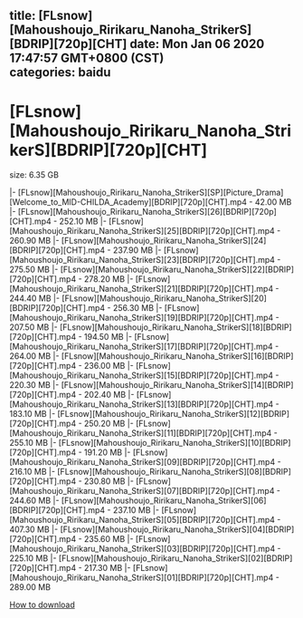 
title: [FLsnow][Mahoushoujo_Ririkaru_Nanoha_StrikerS][BDRIP][720p][CHT]
date: Mon Jan 06 2020 17:47:57 GMT+0800 (CST)    
categories: baidu
---

# [FLsnow][Mahoushoujo_Ririkaru_Nanoha_StrikerS][BDRIP][720p][CHT]
size: 6.35 GB
 
 
|- [FLsnow][Mahoushoujo_Ririkaru_Nanoha_StrikerS][SP][Picture_Drama][Welcome_to_MID-CHILDA_Academy][BDRIP][720p][CHT].mp4 - 42.00 MB
|- [FLsnow][Mahoushoujo_Ririkaru_Nanoha_StrikerS][26][BDRIP][720p][CHT].mp4 - 252.10 MB
|- [FLsnow][Mahoushoujo_Ririkaru_Nanoha_StrikerS][25][BDRIP][720p][CHT].mp4 - 260.90 MB
|- [FLsnow][Mahoushoujo_Ririkaru_Nanoha_StrikerS][24][BDRIP][720p][CHT].mp4 - 237.90 MB
|- [FLsnow][Mahoushoujo_Ririkaru_Nanoha_StrikerS][23][BDRIP][720p][CHT].mp4 - 275.50 MB
|- [FLsnow][Mahoushoujo_Ririkaru_Nanoha_StrikerS][22][BDRIP][720p][CHT].mp4 - 278.20 MB
|- [FLsnow][Mahoushoujo_Ririkaru_Nanoha_StrikerS][21][BDRIP][720p][CHT].mp4 - 244.40 MB
|- [FLsnow][Mahoushoujo_Ririkaru_Nanoha_StrikerS][20][BDRIP][720p][CHT].mp4 - 256.30 MB
|- [FLsnow][Mahoushoujo_Ririkaru_Nanoha_StrikerS][19][BDRIP][720p][CHT].mp4 - 207.50 MB
|- [FLsnow][Mahoushoujo_Ririkaru_Nanoha_StrikerS][18][BDRIP][720p][CHT].mp4 - 194.50 MB
|- [FLsnow][Mahoushoujo_Ririkaru_Nanoha_StrikerS][17][BDRIP][720p][CHT].mp4 - 264.00 MB
|- [FLsnow][Mahoushoujo_Ririkaru_Nanoha_StrikerS][16][BDRIP][720p][CHT].mp4 - 236.00 MB
|- [FLsnow][Mahoushoujo_Ririkaru_Nanoha_StrikerS][15][BDRIP][720p][CHT].mp4 - 220.30 MB
|- [FLsnow][Mahoushoujo_Ririkaru_Nanoha_StrikerS][14][BDRIP][720p][CHT].mp4 - 202.40 MB
|- [FLsnow][Mahoushoujo_Ririkaru_Nanoha_StrikerS][13][BDRIP][720p][CHT].mp4 - 183.10 MB
|- [FLsnow][Mahoushoujo_Ririkaru_Nanoha_StrikerS][12][BDRIP][720p][CHT].mp4 - 250.20 MB
|- [FLsnow][Mahoushoujo_Ririkaru_Nanoha_StrikerS][11][BDRIP][720p][CHT].mp4 - 255.10 MB
|- [FLsnow][Mahoushoujo_Ririkaru_Nanoha_StrikerS][10][BDRIP][720p][CHT].mp4 - 191.20 MB
|- [FLsnow][Mahoushoujo_Ririkaru_Nanoha_StrikerS][09][BDRIP][720p][CHT].mp4 - 216.10 MB
|- [FLsnow][Mahoushoujo_Ririkaru_Nanoha_StrikerS][08][BDRIP][720p][CHT].mp4 - 230.80 MB
|- [FLsnow][Mahoushoujo_Ririkaru_Nanoha_StrikerS][07][BDRIP][720p][CHT].mp4 - 244.60 MB
|- [FLsnow][Mahoushoujo_Ririkaru_Nanoha_StrikerS][06][BDRIP][720p][CHT].mp4 - 237.10 MB
|- [FLsnow][Mahoushoujo_Ririkaru_Nanoha_StrikerS][05][BDRIP][720p][CHT].mp4 - 407.30 MB
|- [FLsnow][Mahoushoujo_Ririkaru_Nanoha_StrikerS][04][BDRIP][720p][CHT].mp4 - 235.60 MB
|- [FLsnow][Mahoushoujo_Ririkaru_Nanoha_StrikerS][03][BDRIP][720p][CHT].mp4 - 225.10 MB
|- [FLsnow][Mahoushoujo_Ririkaru_Nanoha_StrikerS][02][BDRIP][720p][CHT].mp4 - 217.30 MB
|- [FLsnow][Mahoushoujo_Ririkaru_Nanoha_StrikerS][01][BDRIP][720p][CHT].mp4 - 289.00 MB

[How to download](https://bpcam.bemobtrk.com/go/2ceec3aa-1ca2-46d6-b9ff-aaa5c184517c?jno=5248)